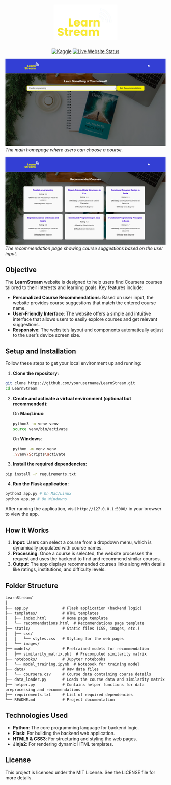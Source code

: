 <h1 align="center">
        <img alt="LearnStream Logo" width="200px" src="static/images/logo-icon.png">
</h1>

<div align="center">

[![Kaggle](https://img.shields.io/badge/Kaggle-Notebook-orange?style=flat&logo=kaggle&logoColor=white)](https://www.kaggle.com/code/bushraqurban/coursera-course-recommender-system?scriptVersionId=219326674)
[![Live Website Status](https://img.shields.io/badge/Live_App-Online-brightgreen)](https://mechanical-oralia-bushra-e3bf072d.koyeb.app/)

</div>


![Homepage Screenshot](static/images/screenshot_index.png)
*The main homepage where users can choose a course.*

![Recommendation Screenshot](static/images/screenshot_recommendations.png)
*The recommendation page showing course suggestions based on the user input.*


## Objective 

The **LearnStream** website is designed to help users find Coursera courses tailored to their interests and learning goals. Key features include:

- **Personalized Course Recommendations**: Based on user input, the website provides course suggestions that match the entered course name.
- **User-Friendly Interface**: The website offers a simple and intuitive interface that allows users to easily explore courses and get relevant suggestions.
- **Responsive**: The website’s layout and components automatically adjust to the user’s device screen size.


## Setup and Installation 

Follow these steps to get your local environment up and running:

1.  **Clone the repository:**

```bash
git clone https://github.com/yourusername/LearnStream.git
cd LearnStream
```

2.  **Create and activate a virtual environment (optional but recommended):**
    
    On **Mac/Linux**:
    
    ```bash
    python3 -m venv venv
    source venv/bin/activate
    ```
    
    On **Windows**:
    
    ```bash
    python -m venv venv
    .\venv\Scripts\activate    
    ```
    
3.  **Install the required dependencies:**
    
```bash
pip install -r requirements.txt
```

4.  **Run the Flask application:**

```bash
python3 app.py # On Mac/Linux
python app.py # On Windowns
```

After running the application, visit `http://127.0.0.1:5000/` in your browser to view the app.


## How It Works 

1.  **Input**: Users can select a course from a dropdown menu, which is dynamically populated with course names.
2.  **Processing**: Once a course is selected, the website processes the request and uses the backend to find and recommend similar courses.
3.  **Output**: The app displays recommended courses links along with details like ratings, institutions, and difficulty levels.


## Folder Structure 

```plaintext
LearnStream/
│
├── app.py               # Flask application (backend logic)
├── templates/           # HTML templates
│   ├── index.html       # Home page template
│   └── recommendations.html  # Recommendations page template
├── static/              # Static files (CSS, images, etc.)
│   ├── css/
│   │   └── styles.css   # Styling for the web pages
│   └── images/
├── models/              # Pretrained models for recommendation
│   ├── similarity_matrix.pkl  # Precomputed similarity matrix
├── notebooks/           # Jupyter notebooks
│   └── model_training.ipynb  # Notebook for training model
├── data/                # Raw data files
│   └── coursera.csv     # Course data containing course details
├── data_loader.py       # Loads the course data and similarity matrix
├── helper.py            # Contains helper functions for data preprocessing and recommendations
├── requirements.txt     # List of required dependencies
└── README.md            # Project documentation
```


## Technologies Used 

-   **Python**: The core programming language for backend logic.
-   **Flask**: For building the backend web application.
-   **HTML5 & CSS3**: For structuring and styling the web pages.
-   **Jinja2**: For rendering dynamic HTML templates.


## License 

This project is licensed under the MIT License. See the LICENSE file for more details.
